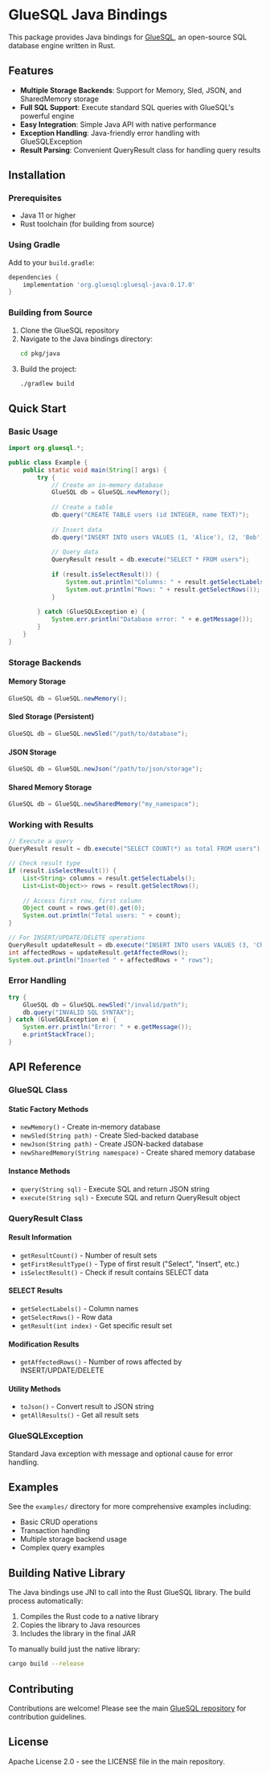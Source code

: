 # GlueSQL Java Bindings

This package provides Java bindings for [GlueSQL](https://github.com/gluesql/gluesql), an open-source SQL database engine written in Rust.

## Features

- **Multiple Storage Backends**: Support for Memory, Sled, JSON, and SharedMemory storage
- **Full SQL Support**: Execute standard SQL queries with GlueSQL's powerful engine
- **Easy Integration**: Simple Java API with native performance
- **Exception Handling**: Java-friendly error handling with GlueSQLException
- **Result Parsing**: Convenient QueryResult class for handling query results

## Installation

### Prerequisites

- Java 11 or higher
- Rust toolchain (for building from source)

### Using Gradle

Add to your `build.gradle`:

```gradle
dependencies {
    implementation 'org.gluesql:gluesql-java:0.17.0'
}
```

### Building from Source

1. Clone the GlueSQL repository
2. Navigate to the Java bindings directory:
   ```bash
   cd pkg/java
   ```
3. Build the project:
   ```bash
   ./gradlew build
   ```

## Quick Start

### Basic Usage

```java
import org.gluesql.*;

public class Example {
    public static void main(String[] args) {
        try {
            // Create an in-memory database
            GlueSQL db = GlueSQL.newMemory();
            
            // Create a table
            db.query("CREATE TABLE users (id INTEGER, name TEXT)");
            
            // Insert data
            db.query("INSERT INTO users VALUES (1, 'Alice'), (2, 'Bob')");
            
            // Query data
            QueryResult result = db.execute("SELECT * FROM users");
            
            if (result.isSelectResult()) {
                System.out.println("Columns: " + result.getSelectLabels());
                System.out.println("Rows: " + result.getSelectRows());
            }
            
        } catch (GlueSQLException e) {
            System.err.println("Database error: " + e.getMessage());
        }
    }
}
```

### Storage Backends

#### Memory Storage
```java
GlueSQL db = GlueSQL.newMemory();
```

#### Sled Storage (Persistent)
```java
GlueSQL db = GlueSQL.newSled("/path/to/database");
```

#### JSON Storage
```java
GlueSQL db = GlueSQL.newJson("/path/to/json/storage");
```

#### Shared Memory Storage
```java
GlueSQL db = GlueSQL.newSharedMemory("my_namespace");
```

### Working with Results

```java
// Execute a query
QueryResult result = db.execute("SELECT COUNT(*) as total FROM users");

// Check result type
if (result.isSelectResult()) {
    List<String> columns = result.getSelectLabels();
    List<List<Object>> rows = result.getSelectRows();
    
    // Access first row, first column
    Object count = rows.get(0).get(0);
    System.out.println("Total users: " + count);
}

// For INSERT/UPDATE/DELETE operations
QueryResult updateResult = db.execute("INSERT INTO users VALUES (3, 'Charlie')");
int affectedRows = updateResult.getAffectedRows();
System.out.println("Inserted " + affectedRows + " rows");
```

### Error Handling

```java
try {
    GlueSQL db = GlueSQL.newSled("/invalid/path");
    db.query("INVALID SQL SYNTAX");
} catch (GlueSQLException e) {
    System.err.println("Error: " + e.getMessage());
    e.printStackTrace();
}
```

## API Reference

### GlueSQL Class

#### Static Factory Methods
- `newMemory()` - Create in-memory database
- `newSled(String path)` - Create Sled-backed database
- `newJson(String path)` - Create JSON-backed database  
- `newSharedMemory(String namespace)` - Create shared memory database

#### Instance Methods
- `query(String sql)` - Execute SQL and return JSON string
- `execute(String sql)` - Execute SQL and return QueryResult object

### QueryResult Class

#### Result Information
- `getResultCount()` - Number of result sets
- `getFirstResultType()` - Type of first result ("Select", "Insert", etc.)
- `isSelectResult()` - Check if result contains SELECT data

#### SELECT Results
- `getSelectLabels()` - Column names
- `getSelectRows()` - Row data
- `getResult(int index)` - Get specific result set

#### Modification Results  
- `getAffectedRows()` - Number of rows affected by INSERT/UPDATE/DELETE

#### Utility Methods
- `toJson()` - Convert result to JSON string
- `getAllResults()` - Get all result sets

### GlueSQLException

Standard Java exception with message and optional cause for error handling.

## Examples

See the `examples/` directory for more comprehensive examples including:
- Basic CRUD operations
- Transaction handling
- Multiple storage backend usage
- Complex query examples

## Building Native Library

The Java bindings use JNI to call into the Rust GlueSQL library. The build process automatically:

1. Compiles the Rust code to a native library
2. Copies the library to Java resources
3. Includes the library in the final JAR

To manually build just the native library:
```bash
cargo build --release
```

## Contributing

Contributions are welcome! Please see the main [GlueSQL repository](https://github.com/gluesql/gluesql) for contribution guidelines.

## License

Apache License 2.0 - see the LICENSE file in the main repository.
